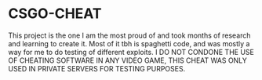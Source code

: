 # CSGO-CHEAT
This project is the one I am the most proud of and took months of research and learning to create it. Most of it tbh is spaghetti code, and was mostly a way for me to do testing of different exploits. I DO NOT CONDONE THE USE OF CHEATING SOFTWARE IN ANY VIDEO GAME, THIS CHEAT WAS ONLY USED IN PRIVATE SERVERS FOR TESTING PURPOSES.
